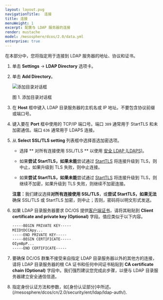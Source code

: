 ```yaml
---
layout: layout.pug
navigationTitle:  连接 
title: 连接 
menuWeight: 1
excerpt: 配置与 LDAP 服务器的连接 
render: mustache
model: /mesosphere/dcos/2.0/data.yml
enterprise: true
---
```

<!-- The source repository for this topic is https://github.com/dcos/dcos-docs-site -->

在本部分中，您将指定用于连接到 LDAP 服务器的地址、协议和证书。

1. 单击 **Settings** -> **LDAP Directory** 选项卡。

1. 单击 **Add Directory**。

   ![添加目录对话框](/mesosphere/dcos/cn/2.0/img/ldap-add-dir-conn.png)

   图 1. 添加目录对话框

1. 在 **Host** 框中键入 LDAP 目录服务器的主机名或 IP 地址。不要包含协议前缀或端口号。

1. 键入要在 **Port** 框中使用的 TCP/IP 端口号。端口 `389` 通常用于 StartTLS 和未加密通信。端口 `636` 通常用于 LDAPS 连接。

1. 从 **Select SSL/TLS setting** 列表框中选择首选加密选项。

    * 选择  ** 对所有连接使用 SSL/TLS ** 以使用 [安全 LDAP (LDAPS)](http://social.technet.microsoft.com/wiki/contents/articles/2980.ldap-over-ssl-ldaps-certificate.aspx)。

    * 如果**尝试 StartTLS，如果未能**尝试通过 [StartTLS](https://tools.ietf.org/html/rfc2830) 将连接升级到 TLS，则中止，如果升级到 TLS 失败，则中止连接。

    * 如果**尝试 StartTLS，如果未能**尝试通过 [StartTLS](https://tools.ietf.org/html/rfc2830) 将连接升级到 TLS，则继续不加密，如果升级到 TLS 失败，则继续不加密连接。

   <p class="message--note"><strong>注意：</strong>我们建议选择<strong>对所有连接使用 SSL/TLS</strong>，或<strong>尝试 StartTLS，如果无法</strong>确保 SSL/TLS 或 StartTLS 加密，则中止；否则，密码将以明文形式发送。</p>

1. 如果 LDAP 目录服务器要求 DC/OS 提供[客户端证书](https://tools.ietf.org/html/rfc5246#section-7.4.6)，请将其粘贴到 **Client certificate and private key (Optional)** 字段。值应类似于以下内容。

    ```bash
    -----BEGIN PRIVATE KEY-----
    MIIDtDCCApy...
    -----END PRIVATE KEY-----
    -----BEGIN CERTIFICATE-----
    OIymBpP...
    -----END CERTIFICATE-----
    ```

1. 要确保 DC/OS 群集不接受来自指定 LDAP 目录服务器以外的其他方的连接，请将 LDAP 目录服务器的根 CA 证书和任何中间证书粘贴到 **CA certificate chain (Optional)** 字段中。我们强烈建议您完成此步骤，以便与 LDAP 目录服务器建立安全通信信道。

1. 指定身份认证方法和参数，如[身份认证部分]中所述。(/mesosphere/dcos/cn/2.0/security/ent/ldap/ldap-auth/).
